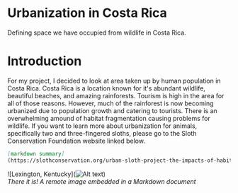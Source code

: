 # Urbanization in Costa Rica

Defining space we have occupied from wildlife in Costa Rica.

# Introduction 

For my project, I decided to look at area taken up by human population in Costa Rica. Costa Rica is a location known for it's abundant wildlife, beautiful beaches, and amazing rainforests. Tourism is high in the area for all of those reasons. However, much of the rainforest is now becoming urbanized due to population growth and catering to tourists. There is an overwhelming amound of habitat fragmentation causing problems for wildlife. If you want to learn more about urbanization for animals, specifically two and three-fingered sloths, please go to the Sloth Conservation Foundation website linked below. 

```markdown
[markdown summary]
(https://slothconservation.org/urban-sloth-project-the-impacts-of-habitat-disturbance/)
```


![Lexington, Kentucky](![Alt text](7C6B628D-2584-4694-A78B-C6D36B54202D_1_105_c.jpeg))    
*There it is! A remote image embedded in a Markdown document*
